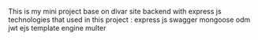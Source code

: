 This is my mini project base on divar site backend with express js
technologies that used in this project :
express js
swagger
mongoose odm
jwt
ejs template engine
multer 
